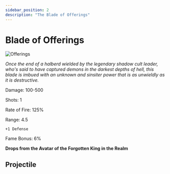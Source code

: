 ```yaml
---
sidebar_position: 2
description: "The Blade of Offerings"
---
```


# Blade of Offerings

![Offerings](https://vwiki.valorserver.com/api/item/picture/blade%20of%20offerings)

<i>Once the end of a halberd wielded by the legendary shadow cult leader, who's said to have captured demons in the darkest depths of hell, this blade is imbued with an unknown and sinsiter power that is as unwieldly as it is destructive.</i>

Damage: 100-500

Shots: 1

Rate of Fire: 125%

Range: 4.5

    +1 Defense

Fame Bonus: 6%

**Drops from the Avatar of the Forgotten King in the Realm**

## Projectile

